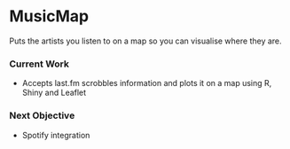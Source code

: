 # MusicMap
Puts the artists you listen to on a map so you can visualise where they are. 

### Current Work
+ Accepts last.fm scrobbles information and plots it on a map using R, Shiny and Leaflet

### Next Objective
+ Spotify integration
